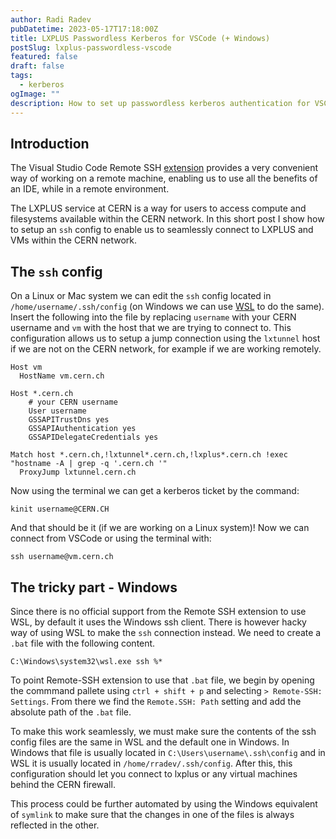 ```yaml
---
author: Radi Radev
pubDatetime: 2023-05-17T17:18:00Z
title: LXPLUS Passwordless Kerberos for VSCode (+ Windows)
postSlug: lxplus-passwordless-vscode
featured: false
draft: false
tags:
  - kerberos
ogImage: ""
description: How to set up passwordless kerberos authentication for VSCode on the LXPLUS service at CERN.
---
```


## Introduction

The Visual Studio Code Remote SSH [extension](https://code.visualstudio.com/docs/remote/ssh) provides a very convenient way of working on a remote machine, enabling us to use all the benefits of an IDE, while in a remote environment.

The LXPLUS service at CERN is a way for users to access compute and filesystems available within the CERN network. In this short post I show how to setup an `ssh` config to enable us to seamlessly connect to LXPLUS and VMs within the CERN network.

## The `ssh` config

On a Linux or Mac system we can edit the `ssh` config located in `/home/username/.ssh/config` (on Windows we can use [WSL](https://learn.microsoft.com/en-us/windows/wsl/install) to do the same). Insert the following into the file by replacing `username` with your CERN username and `vm` with the host that we are trying to connect to. This configuration allows us to setup a jump connection using the `lxtunnel` host if we are not on the CERN network, for example if we are working remotely.

```
Host vm
  HostName vm.cern.ch

Host *.cern.ch
    # your CERN username
    User username
    GSSAPITrustDns yes
    GSSAPIAuthentication yes
    GSSAPIDelegateCredentials yes

Match host *.cern.ch,!lxtunnel*.cern.ch,!lxplus*.cern.ch !exec "hostname -A | grep -q '.cern.ch '"
  ProxyJump lxtunnel.cern.ch
```

Now using the terminal we can get a kerberos ticket by the command:

```
kinit username@CERN.CH
```

And that should be it (if we are working on a Linux system)! Now we can connect from VSCode or using the terminal with:

```
ssh username@vm.cern.ch
```

## The tricky part - Windows

Since there is no official support from the Remote SSH extension to use WSL, by default it uses the Windows ssh client. There is however hacky way of using WSL to make the `ssh` connection instead. We need to create a `.bat` file with the following content.

```
C:\Windows\system32\wsl.exe ssh %*
```

To point Remote-SSH extension to use that `.bat` file, we begin by opening the commmand pallete using `ctrl + shift + p` and selecting `> Remote-SSH: Settings`. From there we find the `Remote.SSH: Path` setting and add the absolute path of the `.bat` file.

To make this work seamlessly, we must make sure the contents of the ssh config files are the same in WSL and the default one in Windows. In Windows that file is usually located in `C:\Users\username\.ssh\config` and in WSL it is usually located in `/home/rradev/.ssh/config`. After this, this configuration should let you connect to lxplus or any virtual machines behind the CERN firewall.

This process could be further automated by using the Windows equivalent of `symlink` to make sure that the changes in one of the files is always reflected in the other.
